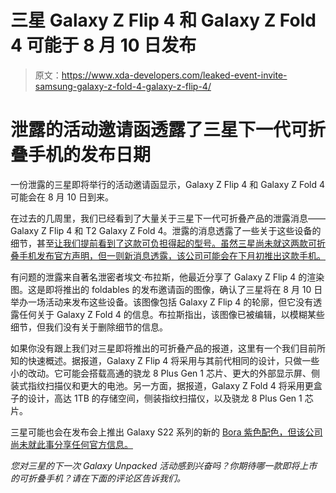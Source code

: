 # 三星 Galaxy Z Flip 4 和 Galaxy Z Fold 4 可能于 8 月 10 日发布

> 原文：<https://www.xda-developers.com/leaked-event-invite-samsung-galaxy-z-fold-4-galaxy-z-flip-4/>

# 泄露的活动邀请函透露了三星下一代可折叠手机的发布日期

一份泄露的三星即将举行的活动邀请函显示，Galaxy Z Flip 4 和 Galaxy Z Fold 4 可能会在 8 月 10 日到来。

在过去的几周里，我们已经看到了大量关于三星下一代可折叠产品的泄露消息——Galaxy Z Flip 4 和 T2 Galaxy Z Fold 4。泄露的消息透露了一些关于这些设备的细节，甚至[让我们提前看到了这款可负担得起的型号。虽然三星尚未就这两款可折叠手机发布官方声明，但一则新消息透露，该公司可能会在下月初推出这款手机。](https://www.xda-developers.com/samsung-galaxy-z-flip-4-official-render/)

有问题的泄露来自著名泄密者埃文·布拉斯，他最近分享了 Galaxy Z Flip 4 的渲染图。这是即将推出的 foldables 的发布邀请函的图像，确认了三星将在 8 月 10 日举办一场活动来发布这些设备。该图像包括 Galaxy Z Flip 4 的轮廓，但它没有透露任何关于 Galaxy Z Fold 4 的信息。布拉斯指出，该图像已被编辑，以模糊某些细节，但我们没有关于删除细节的信息。

如果你没有跟上我们对三星即将推出的可折叠产品的报道，这里有一个我们目前所知的快速概述。据报道，Galaxy Z Flip 4 将采用与其前代相同的设计，只做一些小的改动。它可能会搭载高通的骁龙 8 Plus Gen 1 芯片、更大的外部显示屏、侧装式指纹扫描仪和更大的电池。另一方面，据报道，Galaxy Z Fold 4 将采用更盒子的设计，高达 1TB 的存储空间，侧装指纹扫描仪，以及骁龙 8 Plus Gen 1 芯片。

三星可能也会在发布会上推出 Galaxy S22 系列的新的 [Bora 紫色配色，但该公司尚未就此事分享任何官方信息。](https://www.xda-developers.com/samsung-galaxy-s22-series-bora-purple-leak/)

*您对三星的下一次 Galaxy Unpacked 活动感到兴奋吗？你期待哪一款即将上市的可折叠手机？请在下面的评论区告诉我们。*